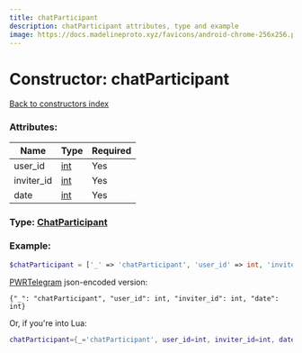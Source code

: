 ```yaml
---
title: chatParticipant
description: chatParticipant attributes, type and example
image: https://docs.madelineproto.xyz/favicons/android-chrome-256x256.png
---
```

# Constructor: chatParticipant  
[Back to constructors index](index.md)



### Attributes:

| Name     |    Type       | Required |
|----------|---------------|----------|
|user\_id|[int](../types/int.md) | Yes|
|inviter\_id|[int](../types/int.md) | Yes|
|date|[int](../types/int.md) | Yes|



### Type: [ChatParticipant](../types/ChatParticipant.md)


### Example:

```php
$chatParticipant = ['_' => 'chatParticipant', 'user_id' => int, 'inviter_id' => int, 'date' => int];
```  

[PWRTelegram](https://pwrtelegram.xyz) json-encoded version:

```
{"_": "chatParticipant", "user_id": int, "inviter_id": int, "date": int}
```


Or, if you're into Lua:

```lua
chatParticipant={_='chatParticipant', user_id=int, inviter_id=int, date=int}

```


